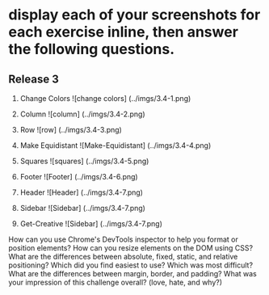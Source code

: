 # display each of your screenshots for each exercise inline, then answer the following questions. 

## Release 3

1. Change Colors
![change colors]
(../imgs/3.4-1.png)

2. Column
![column]
(../imgs/3.4-2.png)

3. Row
![row]
(../imgs/3.4-3.png)

4. Make Equidistant
![Make-Equidistant]
(../imgs/3.4-4.png)

5. Squares
![squares]
(../imgs/3.4-5.png)

6. Footer
![Footer]
(../imgs/3.4-6.png)

7. Header
![Header]
(../imgs/3.4-7.png)

8. Sidebar
![Sidebar]
(../imgs/3.4-7.png)

9. Get-Creative
![Sidebar]
(../imgs/3.4-7.png)


How can you use Chrome's DevTools inspector to help you format or position elements?
How can you resize elements on the DOM using CSS?
What are the differences between absolute, fixed, static, and relative positioning? Which did you find easiest to use? Which was most difficult?
What are the differences between margin, border, and padding?
What was your impression of this challenge overall? (love, hate, and why?)
